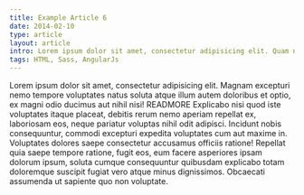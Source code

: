 ```yaml
---
title: Example Article 6
date: 2014-02-10
type: article
layout: article
intro: Lorem ipsum dolor sit amet, consectetur adipisicing elit. Quam nulla tempora, quidem doloribus voluptas placeat doloremque recusandae, molestiae eius ipsum!
tags: HTML, Sass, AngularJs
---
```


Lorem ipsum dolor sit amet, consectetur adipisicing elit. Magnam excepturi nemo tempore voluptates natus soluta atque illum autem doloribus et optio, ex magni odio ducimus aut nihil nisi! READMORE Explicabo nisi quod iste voluptates itaque placeat, debitis rerum nemo aperiam repellat ex, laboriosam eos, neque pariatur voluptas nihil odit adipisci. Incidunt nobis consequuntur, commodi excepturi expedita voluptates cum aut maxime in. Voluptates dolores saepe consectetur accusamus officiis ratione! Repellat quia saepe tempore ratione, fugit eos, eum facere asperiores ipsam dolorum ipsum, soluta cumque consequuntur quibusdam explicabo totam doloremque suscipit fugiat vero atque minus dignissimos. Obcaecati assumenda ut sapiente quo non voluptate.